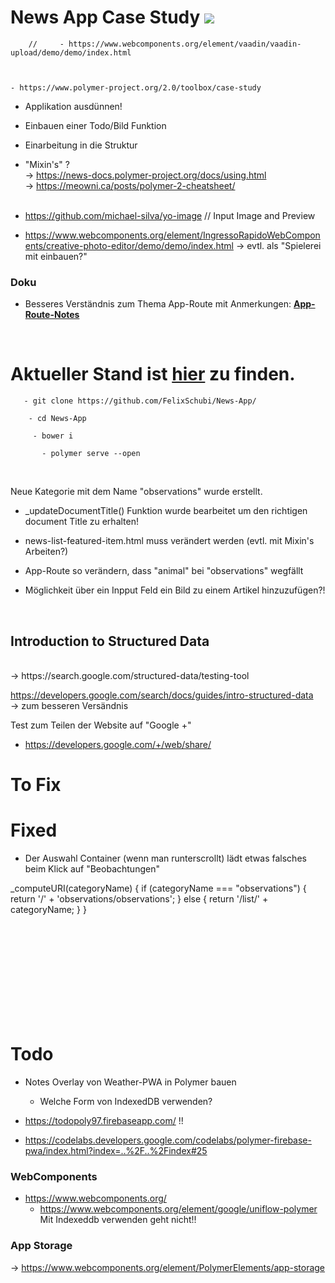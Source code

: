 # News App Case Study    <img src="https://travis-ci.org/FelixSchubi/News-App.svg?branch=master" >

        //     - https://www.webcomponents.org/element/vaadin/vaadin-upload/demo/demo/index.html



    - https://www.polymer-project.org/2.0/toolbox/case-study
- Applikation ausdünnen!
- Einbauen einer Todo/Bild Funktion
- Einarbeitung in die Struktur
- "Mixin's" ? <br/>
    -> https://news-docs.polymer-project.org/docs/using.html    <br/>
    -> https://meowni.ca/posts/polymer-2-cheatsheet/    <br/><br/>
    
- https://github.com/michael-silva/yo-image // Input Image and Preview
- https://www.webcomponents.org/element/IngressoRapidoWebComponents/creative-photo-editor/demo/demo/index.html 
        -> evtl. als "Spielerei mit einbauen?"
    
### Doku

- Besseres Verständnis zum Thema App-Route mit Anmerkungen: <b><a href="https://github.com/FelixSchubi/News-App/blob/master/Doku/App-Route-Notes">App-Route-Notes</a></b>
 
 
    
 <br/>
    
<h1> Aktueller Stand ist <b><a href="https://github.com/FelixSchubi/News-App">hier</a></b> zu finden. </h1> 
       
       - git clone https://github.com/FelixSchubi/News-App/

        - cd News-App
        
         - bower i

           - polymer serve --open
<br/>

 Neue Kategorie mit dem Name "observations" wurde erstellt.
 - _updateDocumentTitle() Funktion wurde bearbeitet um den richtigen document Title zu erhalten!<br/>
 - news-list-featured-item.html muss verändert werden (evtl. mit Mixin's Arbeiten?)<br/>
 - App-Route so verändern, dass "animal" bei "observations" wegfällt<br/>
 
 - Möglichkeit über ein Inpput Feld ein Bild zu einem Artikel hinzuzufügen?!
<br/>


## Introduction to Structured Data
<br/>
-> https://search.google.com/structured-data/testing-tool

https://developers.google.com/search/docs/guides/intro-structured-data<br/>
 -> zum besseren Versändnis

Test zum Teilen der Website auf "Google +"
 - https://developers.google.com/+/web/share/
 
 
 # To Fix
 
 
 # Fixed
 - Der Auswahl Container (wenn man runterscrollt) lädt etwas falsches beim Klick auf "Beobachtungen"
 
 _computeURI(categoryName) {
        if (categoryName === "observations") {
          return '/' + 'observations/observations';
        }
        else {
          return '/list/' + categoryName;
        }
      }
 
 
 
 
 
 
 
 
 

<br/><br/><br/><br/><br/><br/><br/><br/><br/>
# Todo

- Notes Overlay von Weather-PWA in Polymer bauen
  - Welche Form von IndexedDB verwenden?
 
 - https://todopoly97.firebaseapp.com/  !!
 - https://codelabs.developers.google.com/codelabs/polymer-firebase-pwa/index.html?index=..%2F..%2Findex#25
  
  
 ### WebComponents
 - https://www.webcomponents.org/
    - https://www.webcomponents.org/element/google/uniflow-polymer Mit Indexeddb verwenden geht nicht!!
  
### App Storage
  -> https://www.webcomponents.org/element/PolymerElements/app-storage

